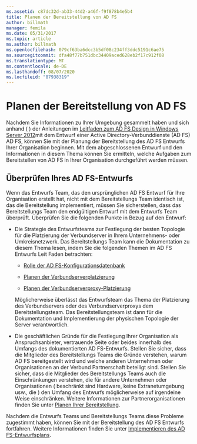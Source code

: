 ```yaml
---
ms.assetid: c87dc32d-ab33-44d2-a46f-f9f878b4e5b4
title: Planen der Bereitstellung von AD FS
author: billmath
manager: femila
ms.date: 05/31/2017
ms.topic: article
ms.author: billmath
ms.openlocfilehash: 079cf63ba6dcc3b5df08c234ff3ddc5191c6ae75
ms.sourcegitcommit: dfa48f77b751dbc34409aced628eb2f17c912f08
ms.translationtype: MT
ms.contentlocale: de-DE
ms.lasthandoff: 08/07/2020
ms.locfileid: "87938319"
---
```

# <a name="planning-to-deploy-ad-fs"></a>Planen der Bereitstellung von AD FS


Nachdem Sie Informationen zu Ihrer Umgebung gesammelt haben und sich anhand \( \) der Anleitungen im [Leitfaden zum AD FS Design in Windows Server 2012](../design/ad-fs-design-guide-in-windows-server-2012.md)mit dem Entwurf einer Active Directory-Verbunddienste (AD FS) AD FS, können Sie mit der Planung der Bereitstellung des AD FS Entwurfs Ihrer Organisation beginnen. Mit dem abgeschlossenen Entwurf und den Informationen in diesem Thema können Sie ermitteln, welche Aufgaben zum Bereitstellen von AD FS in Ihrer Organisation durchgeführt werden müssen.

## <a name="reviewing-your-ad-fs-design"></a>Überprüfen Ihres AD FS-Entwurfs
Wenn das Entwurfs Team, das den ursprünglichen AD FS Entwurf für Ihre Organisation erstellt hat, nicht mit dem Bereitstellungs Team identisch ist, das die Bereitstellung implementiert, müssen Sie sicherstellen, dass das Bereitstellungs Team den endgültigen Entwurf mit dem Entwurfs Team überprüft. Überprüfen Sie die folgenden Punkte in Bezug auf den Entwurf:

-   Die Strategie des Entwurfsteams zur Festlegung der besten Topologie für die Platzierung der Verbundserver in Ihrem Unternehmens- oder Umkreisnetzwerk. Das Bereitstellungs Team kann die Dokumentation zu diesem Thema lesen, indem Sie die folgenden Themen im AD FS Entwurfs Leit Faden betrachten:

    -   [Rolle der AD FS-Konfigurationsdatenbank](../../ad-fs/technical-reference/The-Role-of-the-AD-FS-Configuration-Database.md)

    -   [Planen der Verbundserverplatzierung](../design/planning-federation-server-placement.md)

    -   [Planen der Verbundserverproxy-Platzierung](../design/planning-federation-server-proxy-placement.md)

    Möglicherweise überlässt das Entwurfsteam das Thema der Platzierung des Verbundservers oder des Verbundserverproxys dem Bereitstellungsteam. Das Bereitstellungsteam ist dann für die Dokumentation und Implementierung der physischen Topologie der Server verantwortlich.

-   Die geschäftlichen Gründe für die Festlegung Ihrer Organisation als Anspruchsanbieter, vertrauende Seite oder beides innerhalb des Umfangs des dokumentierten AD FS-Entwurfs. Stellen Sie sicher, dass die Mitglieder des Bereitstellungs Teams die Gründe verstehen, warum AD FS bereitgestellt wird und welche anderen Unternehmen oder Organisationen an der Verbund Partnerschaft beteiligt sind. Stellen Sie sicher, dass die Mitglieder des Bereitstellungs Teams auch die Einschränkungen verstehen, die für andere Unternehmen oder Organisationen \( beschränkt sind Hardware, keine Extranetumgebung usw., die \) den Umfang des Entwurfs möglicherweise auf irgendeine Weise einschränken. Weitere Informationen zur Partnerorganisationen finden Sie unter [Planen Ihrer Bereitstellung](../design/planning-your-deployment.md).

Nachdem die Entwurfs Teams und Bereitstellungs Teams diese Probleme zugestimmt haben, können Sie mit der Bereitstellung des AD FS Entwurfs fortfahren. Weitere Informationen finden Sie unter [Implementieren des AD FS-Entwurfsplans](Implementing-Your-AD-FS-Design-Plan.md).
